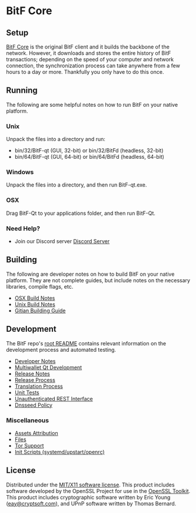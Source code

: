 BitF Core
=====================

Setup
---------------------
[BitF Core](http://bitf.cc) is the original BitF client and it builds the backbone of the network. However, it downloads and stores the entire history of BitF transactions; depending on the speed of your computer and network connection, the synchronization process can take anywhere from a few hours to a day or more. Thankfully you only have to do this once.

Running
---------------------
The following are some helpful notes on how to run BitF on your native platform.

### Unix

Unpack the files into a directory and run:

- bin/32/BitF-qt (GUI, 32-bit) or bin/32/BitFd (headless, 32-bit)
- bin/64/BitF-qt (GUI, 64-bit) or bin/64/BitFd (headless, 64-bit)

### Windows

Unpack the files into a directory, and then run BitF-qt.exe.

### OSX

Drag BitF-Qt to your applications folder, and then run BitF-Qt.

### Need Help?

* Join our Discord server [Discord Server](https://discord.gg/ZC7b5p)

Building
---------------------
The following are developer notes on how to build BitF on your native platform. They are not complete guides, but include notes on the necessary libraries, compile flags, etc.

- [OSX Build Notes](build-osx.md)
- [Unix Build Notes](build-unix.md)
- [Gitian Building Guide](gitian-building.md)

Development
---------------------
The BitF repo's [root README](https://github.com/BitFdev/BitF-source-code/blob/master/README.md) contains relevant information on the development process and automated testing.

- [Developer Notes](developer-notes.md)
- [Multiwallet Qt Development](multiwallet-qt.md)
- [Release Notes](release-notes.md)
- [Release Process](release-process.md)
- [Translation Process](translation_process.md)
- [Unit Tests](unit-tests.md)
- [Unauthenticated REST Interface](REST-interface.md)
- [Dnsseed Policy](dnsseed-policy.md)

### Miscellaneous
- [Assets Attribution](assets-attribution.md)
- [Files](files.md)
- [Tor Support](tor.md)
- [Init Scripts (systemd/upstart/openrc)](init.md)

License
---------------------
Distributed under the [MIT/X11 software license](http://www.opensource.org/licenses/mit-license.php).
This product includes software developed by the OpenSSL Project for use in the [OpenSSL Toolkit](https://www.openssl.org/). This product includes
cryptographic software written by Eric Young ([eay@cryptsoft.com](mailto:eay@cryptsoft.com)), and UPnP software written by Thomas Bernard.
